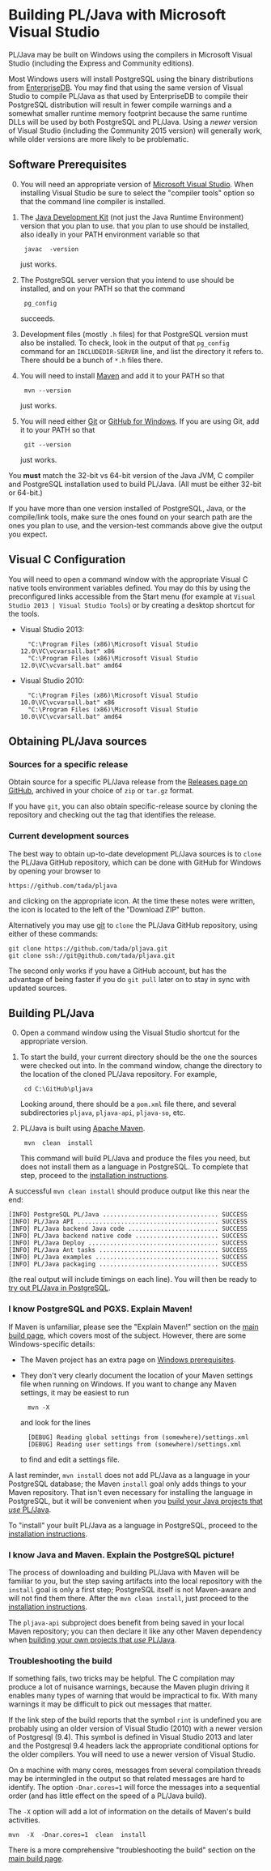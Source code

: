 # Building PL/Java with Microsoft Visual Studio

[edb]: http://www.enterprisedb.com/products-services-training/pgdownload
[msvc]: https://www.visualstudio.com/downloads/download-visual-studio-vs
[java]: http://www.oracle.com/technetwork/java/javase/downloads/index.html
[ant]: https://ant.apache.org/bindownload.cgi
[git]: https://git-scm.com/downloads
[ghd]: https://desktop.github.com/
[mvn]: https://maven.apache.org/


PL/Java may be built on Windows using the compilers in Microsoft Visual Studio
(including the Express and Community editions).

Most Windows users will install PostgreSQL using the binary distributions from
[EnterpriseDB][edb]. You may find that using the same version of Visual Studio
to compile PL/Java as that used by EnterpriseDB to compile their PostgreSQL
distribution will result in fewer compile warnings and a somewhat smaller
runtime memory footprint because the same runtime DLLs will be used by both
PostgreSQL and PL/Java. Using a *newer* version of Visual Studio (including
the Community 2015 version) will generally work, while older versions are more
likely to be problematic.

## Software Prerequisites

0. You will need an appropriate version of [Microsoft Visual Studio][msvc]. When
    installing Visual Studio be sure to select the "compiler tools" option so
    that the command line compiler is installed.

0. The [Java Development Kit][java] (not just the Java Runtime Environment)
    version that you plan to use. that you plan to use should be installed, also
    ideally in your PATH environment variable so that

        javac  -version

    just works.

0. The PostgreSQL server version that you intend to use should be installed,
    and on your PATH so that the command

        pg_config

    succeeds.

0. Development files (mostly `.h` files) for that PostgreSQL version must also
    be installed. To check, look in the output of that `pg_config` command for
    an `INCLUDEDIR-SERVER` line, and list the directory it refers to. There
    should be a bunch of `*.h` files there.

0. You will need to install [Maven][mvn] and add it to your PATH so that

        mvn --version

    just works.

0. You will need either [Git][git] or [GitHub for Windows][ghd]. If you are
    using Git, add it to your PATH so that

        git --version

    just works.

You **must** match the 32-bit vs 64-bit version of the Java JVM, C compiler and
PostgreSQL installation  used to build PL/Java. (All must be either 32-bit or
64-bit.)

If you have more than one version installed of PostgreSQL, Java, or the
compile/link tools, make sure the ones found on your search path are the
ones you plan to use, and the version-test commands above give the output
you expect.

## Visual C Configuration

You will need to open a command window with the appropriate Visual C native
tools environment variables defined. You may do this by using the preconfigured
links accessible from the Start menu (for example at
`Visual Studio 2013 | Visual Studio Tools`) or by creating a desktop shortcut
for the tools. 

* Visual Studio 2013:

        "C:\Program Files (x86)\Microsoft Visual Studio 12.0\VC\vcvarsall.bat" x86
        "C:\Program Files (x86)\Microsoft Visual Studio 12.0\VC\vcvarsall.bat" amd64

* Visual Studio 2010:

        "C:\Program Files (x86)\Microsoft Visual Studio 10.0\VC\vcvarsall.bat" x86
        "C:\Program Files (x86)\Microsoft Visual Studio 10.0\VC\vcvarsall.bat" amd64

## Obtaining PL/Java sources

### Sources for a specific release

Obtain source for a specific PL/Java release from the
[Releases page on GitHub][ghrp], archived in your choice of `zip` or `tar.gz`
format.

If you have `git`, you can also obtain specific-release source by cloning
the repository and checking out the tag that identifies the release.

[ghrp]: https://github.com/tada/pljava/releases

### Current development sources

The best way to obtain up-to-date development PL/Java sources is to `clone`
the PL/Java GitHub repository, which can be done with GitHub for Windows by
opening your browser to

    https://github.com/tada/pljava

and clicking on the appropriate icon. At the time these notes were written, the
icon is located to the left of the "Download ZIP" button.

Alternatively you may use [git][] to `clone` the PL/Java GitHub repository,
using either of these commands:

    git clone https://github.com/tada/pljava.git
    git clone ssh://git@github.com/tada/pljava.git

The second only works if you have a GitHub account, but has the advantage
of being faster if you do `git pull` later on to stay in sync with updated
sources.


## Building PL/Java

0. Open a command window using the Visual Studio shortcut for the appropriate
    version.

0. To start the build, your current directory should be the one the sources were
    checked out into. In the
    command window, change the directory to the location of the cloned PL/Java
    repository. For example,

        cd C:\GitHub\pljava

    Looking around, there should be a `pom.xml` file there,
    and several subdirectories `pljava`, `pljava-api`, `pljava-so`, etc.

0. PL/Java is built using [Apache Maven][mvn].

        mvn  clean  install

    This command will build PL/Java and produce the files you need, but
    does not install them as a language in PostgreSQL. To complete that step,
    proceed to the [installation instructions][inst].


A successful `mvn clean install` should produce output like this near the end:

    [INFO] PostgreSQL PL/Java ................................ SUCCESS
    [INFO] PL/Java API ....................................... SUCCESS
    [INFO] PL/Java backend Java code ......................... SUCCESS
    [INFO] PL/Java backend native code ....................... SUCCESS
    [INFO] PL/Java Deploy .................................... SUCCESS
    [INFO] PL/Java Ant tasks ................................. SUCCESS
    [INFO] PL/Java examples .................................. SUCCESS
    [INFO] PL/Java packaging ................................. SUCCESS

(the real output will include timings on each line). You will then be ready
to [try out PL/Java in PostgreSQL][inst].

[inst]: ../install/install.html

### I know PostgreSQL and PGXS. Explain Maven!

If Maven is unfamiliar, please see the "Explain Maven!" section on the
[main build page][mbp], which covers most of the subject. However,
there are some Windows-specific details:

[mbp]: build.html

* The Maven project has an extra page on [Windows prerequisites][wprq].
* They don't very clearly document the location of your Maven settings file
    when running on Windows. If you want to change any Maven settings, it may
    be easiest to run

        mvn -X

    and look for the lines

        [DEBUG] Reading global settings from (somewhere)/settings.xml
        [DEBUG] Reading user settings from (somewhere)/settings.xml

    to find and edit a settings file.

A last reminder, `mvn install` does not add PL/Java as a language in your
PostgreSQL database; the Maven `install` goal only adds things to your
Maven repository. That isn't even necessary for installing the language in
PostgreSQL, but it will be convenient when you
[build your Java projects that _use_ PL/Java][jproj].

To "install" your built PL/Java as a language in PostgreSQL, proceed to
the [installation instructions][inst].

[wprq]: https://maven.apache.org/guides/getting-started/windows-prerequisites.html
[jproj]: ../use/hello.html
[inst]: ../install/install.html

### I know Java and Maven. Explain the PostgreSQL picture!

The process of downloading and building PL/Java with Maven will be familiar
to you, but the step saving artifacts into the local repository with the
`install` goal is only a first step; PostgreSQL itself
is not Maven-aware and will not find them there. After the `mvn clean install`,
just proceed to the [installation instructions][inst].

The `pljava-api` subproject does benefit from being saved in your local
Maven repository; you can then declare it like any other Maven
dependency when [building your own projects that _use_ PL/Java][jproj].

### Troubleshooting the build

If something fails, two tricks may be helpful. The C compilation may produce
a lot of nuisance warnings, because the Maven plugin driving it enables many
types of warning that would be impractical to fix. With many warnings it may
be difficult to pick out messages that matter.

If the link step of the build reports that the symbol `rint` is undefined you
are probably using an older version of Visual Studio (2010) with a newer version
of Postgresql (9.4). This symbol is defined in Visual Studio 2013 and later and
the Postgresql 9.4 headers lack the appropriate conditional options for the
older compilers. You will need to use a newer version of Visual Studio.

On a machine with many cores, messages from several compilation threads may be
intermingled in the output so that related messages are hard to identify.
The option `-Dnar.cores=1` will force the messages into a sequential order
(and has little effect on the speed of a PL/Java build).

The `-X` option will add a lot of information on the details of Maven's
build activities.

    mvn  -X  -Dnar.cores=1  clean  install

There is a more comprehensive "troubleshooting the build" section
on the [main build page][mbp].
